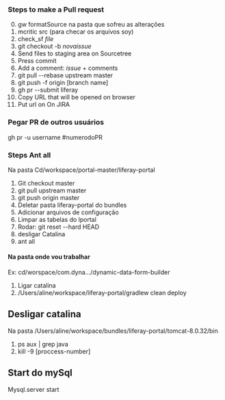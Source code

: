### Steps to make a Pull request

0. gw formatSource na pasta que sofreu as alterações
1. mcritic src (para checar os arquivos soy)
2. check_sf *file*
3. git checkout -b *novaissue*
4. Send files to staging area on Sourcetree
5. Press commit
6. Add a comment: *issue* + comments
7. git pull --rebase upstream master
8. git push -f origin [branch name]
9. gh pr --submit liferay
10. Copy URL that will be opened on browser
11. Put url on On JIRA

### Pegar PR de outros usuários
gh pr -u username #numerodoPR

### Steps Ant all
Na pasta Cd/workspace/portal-master/liferay-portal
1. Git checkout master 
2. git pull upstream master
3. git push origin master 
4. Deletar pasta liferay-portal do bundles
5. Adicionar arquivos de configuração
6. Limpar as tabelas do lportal
7. Rodar: git reset --hard HEAD
8. desligar Catalina 
9. ant all

#### Na pasta onde vou trabalhar
Ex: cd/worspace/com.dyna.../dynamic-data-form-builder
1. Ligar catalina
2. /Users/aline/workspace/liferay-portal/gradlew clean deploy

## Desligar catalina
Na pasta /Users/aline/workspace/bundles/liferay-portal/tomcat-8.0.32/bin
1.  ps aux | grep java
2. kill -9 [proccess-number]

## Start do mySql
Mysql.server start
